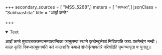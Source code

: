 +++
secondary_sources = [ "MSS_5268",]
meters = [ "स्रग्धरा",]
jsonClass = "Subhaashita"
title = "आर्द्रां कण्ठे"

+++

<details open><summary>Text</summary>

आर्द्रां कण्ठे मुखाब्जस्रजमवनमयत्यम्बिका जानुलम्बां स्थाने कृत्वेन्दुलेखां निबिडयति जटाः पन्नगेन्द्रेण नन्दी।  
कालः कृत्तिं निबध्नात्युपनयति करे कालरात्रिः कपालं शंभोर्नृत्यावतारे परिषदिति पृथग्व्यापृता वः पुनातु॥
</details>
